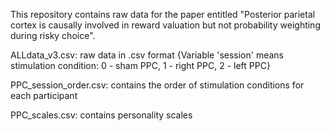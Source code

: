 
This repository contains raw data for the paper entitled "Posterior parietal cortex is causally involved in reward valuation but not probability weighting during risky choice".
  
ALLdata_v3.csv: raw data in .csv format
{Variable 'session' means stimulation condition: 0 - sham PPC, 1 - right PPC, 2 - left PPC}

PPC_session_order.csv: contains the order of stimulation conditions for each participant 

PPC_scales.csv: contains personality scales

